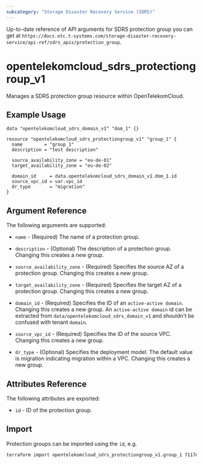 ```yaml
---
subcategory: "Storage Disaster Recovery Service (SDRS)"
---
```


Up-to-date reference of API arguments for SDRS protection group you can get at
`https://docs.otc.t-systems.com/storage-disaster-recovery-service/api-ref/sdrs_apis/protection_group`.

# opentelekomcloud_sdrs_protectiongroup_v1

Manages a SDRS protection group resource within OpenTelekomCloud.

## Example Usage

```hcl
data "opentelekomcloud_sdrs_domain_v1" "dom_1" {}

resource "opentelekomcloud_sdrs_protectiongroup_v1" "group_1" {
  name        = "group_1"
  description = "test description"

  source_availability_zone = "eu-de-01"
  target_availability_zone = "eu-de-02"

  domain_id     = data.opentelekomcloud_sdrs_domain_v1.dom_1.id
  source_vpc_id = var.vpc_id
  dr_type       = "migration"
}
```

## Argument Reference

The following arguments are supported:

* `name` - (Required) The name of a protection group.

* `description` - (Optional) The description of a protection group. Changing this creates a new group.

* `source_availability_zone` - (Required) Specifies the source AZ of a protection group. Changing this creates a new group.

* `target_availability_zone` - (Required) Specifies the target AZ of a protection group. Changing this creates a new group.

* `domain_id` - (Required) Specifies the ID of an ``active-active domain``. Changing this creates a new group.
  An ``active-active domain`` id can be extracted from ``data/opentelekomcloud_sdrs_domain_v1`` and shouldn't be confused
  with tenant ``domain``.

* `source_vpc_id` - (Required) Specifies the ID of the source VPC. Changing this creates a new group.

* `dr_type` - (Optional) Specifies the deployment model. The default value is migration indicating migration within a VPC.
  Changing this creates a new group.


## Attributes Reference

The following attributes are exported:

* `id` -  ID of the protection group.

## Import

Protection groups can be imported using the `id`, e.g.

```sh
terraform import opentelekomcloud_sdrs_protectiongroup_v1.group_1 7117d38e-4c8f-4624-a505-bd96b97d024c
```
